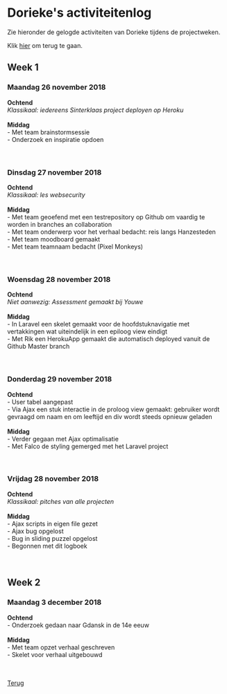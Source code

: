 <h1>Dorieke's activiteitenlog</h1>

<p>Zie hieronder de gelogde activiteiten van Dorieke tijdens de projectweken.</p>
<p>Klik <a href="https://github.com/RikvanS/EduStory">hier</a> om terug te gaan.</p>

<h2>Week 1</h2>

<h3>Maandag 26 november 2018</h3>
<b>Ochtend</b><br />
<i>Klassikaal: iedereens Sinterklaas project deployen op Heroku</i><br />
<br />
<b>Middag</b><br />
- Met team brainstormsessie<br />
- Onderzoek en inspiratie opdoen<br />
<br />
<br />

<h3>Dinsdag 27 november 2018</h3>
<b>Ochtend</b><br />
<i>Klassikaal: les websecurity</i><br />
<br />
<b>Middag</b><br />
- Met team geoefend met een testrepository op Github om vaardig te worden in branches an collaboration<br />
- Met team onderwerp voor het verhaal bedacht: reis langs Hanzesteden<br />
- Met team moodboard gemaakt<br />
- Met team teamnaam bedacht (Pixel Monkeys)<br />
<br />
<br />

<h3>Woensdag 28 november 2018</h3>
<b>Ochtend</b><br />
<i>Niet aanwezig: Assessment gemaakt bij Youwe</i><br />
<br />
<b>Middag</b><br />
- In Laravel een skelet gemaakt voor de hoofdstuknavigatie met vertakkingen wat uiteindelijk in een epiloog view eindigt<br />
- Met Rik een HerokuApp gemaakt die automatisch deployed vanuit de Github Master branch<br />
<br />
<br />

<h3>Donderdag 29 november 2018</h3>
<b>Ochtend</b><br />
- User tabel aangepast<br />
- Via Ajax een stuk interactie in de proloog view gemaakt: gebruiker wordt gevraagd om naam en om leeftijd en div wordt steeds opnieuw geladen<br />
<br />
<b>Middag</b><br />
- Verder gegaan met Ajax optimalisatie<br />
- Met Falco de styling gemerged met het Laravel project<br />
<br />
<br />

<h3>Vrijdag 28 november 2018</h3>
<b>Ochtend</b><br />
<i>Klassikaal: pitches van alle projecten</i><br />
<br />
<b>Middag</b><br />
- Ajax scripts in eigen file gezet<br />
- Ajax bug opgelost<br />
- Bug in sliding puzzel opgelost<br />
- Begonnen met dit logboek<br />
<br />
<br />
<h2>Week 2</h2>

<h3>Maandag 3 december 2018</h3>
<b>Ochtend</b><br />
- Onderzoek gedaan naar Gdansk in de 14e eeuw<br />
<br />
<b>Middag</b><br />
- Met team opzet verhaal geschreven<br />
- Skelet voor verhaal uitgebouwd<br />
<br />
<br />


<a href="https://github.com/RikvanS/EduStory">Terug</a>